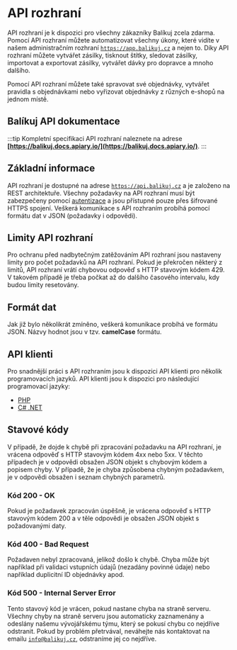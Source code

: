 ﻿---
sidebar_position: 1
---

# API rozhraní

API rozhraní je k dispozici pro všechny zákazníky Balíkuj zcela zdarma. Pomocí API rozhraní můžete automatizovat všechny úkony, které vidíte v našem administračním rozhraní [`https://app.balikuj.cz`](https://app.balikuj.cz) a nejen to. Díky API rozhraní můžete vytvářet zásilky, tisknout štítky, sledovat zásilky, importovat a exportovat zásilky, vytvářet dávky pro dopravce a mnoho dalšího.

Pomocí API rozhraní můžete také spravovat své objednávky, vytvářet pravidla s objednávkami nebo vyřizovat objednávky z různých e-shopů na jednom místě.


## Balíkuj API dokumentace

:::tip
Kompletní specifikaci API rozhraní naleznete na adrese **[https://balikuj.docs.apiary.io/](https://balikuj.docs.apiary.io/)**.
:::

## Základní informace
API rozhraní je dostupné na adrese [`https://api.balikuj.cz`](https://api.balikuj.cz) a je založeno na REST architektuře. Všechny požadavky na API rozhraní musí být zabezpečeny pomocí [autentizace](/docs/api/pripojeni-do-api) a jsou přístupné pouze přes šifrované HTTPS spojení. Veškerá komunikace s API rozhraním probíhá pomocí formátu dat v JSON (požadavky i odpovědi).


## Limity API rozhraní
Pro ochranu před nadbytečným zatěžováním API rozhraní jsou nastaveny limity pro počet požadavků na API rozhraní. Pokud je překročen některý z limitů, API rozhraní vrátí chybovou odpověď s HTTP stavovým kódem 429. V takovém případě je třeba počkat až do dalšího časového intervalu, kdy budou limity resetovány.


## Formát dat
Jak již bylo několikrát zmíněno, veškerá komunikace probíhá ve formátu JSON. Názvy hodnot jsou v tzv. **camelCase** formátu.

## API klienti
Pro snadnější práci s API rozhraním jsou k dispozici API klienti pro několik programovacích jazyků. API klienti jsou k dispozici pro následující programovací jazyky:
- [PHP](/docs/api/clients/php)
- [C# .NET](/docs/api/clients/dotnet)

## Stavové kódy
V případě, že dojde k chybě při zpracování požadavku na API rozhraní, je vrácena odpověď s HTTP stavovým kódem 4xx nebo 5xx. V těchto případech je v odpovědi obsažen JSON objekt s chybovým kódem a popisem chyby. V případě, že je chyba způsobena chybným požadavkem, je v odpovědi obsažen i seznam chybných parametrů.

### Kód 200 - OK
Pokud je požadavek zpracován úspěšně, je vrácena odpověď s HTTP stavovým kódem 200 a v těle odpovědi je obsažen JSON objekt s požadovanými daty.

### Kód 400 - Bad Request
Požadaven nebyl zpracovaná, jelikož došlo k chybě. Chyba může být například při validaci vstupních údajů (nezadány povinné údaje) nebo například duplicitní ID objednávky apod.

### Kód 500 - Internal Server Error
Tento stavový kód je vrácen, pokud nastane chyba na straně serveru. Všechny chyby na straně serveru jsou automaticky zaznamenány a odeslány našemu vývojářskému týmu, který se pokusí chybu co nejdříve odstranit. Pokud by problém přetrvával, neváhejte nás kontaktovat na emailu [`info@balikuj.cz`](mailto:info@balikuj.cz), odstraníme jej co nejdříve.
